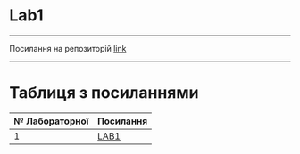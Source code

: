 # Lab1
---

Посилання на репозиторій [link](https://github.com/su115/ISTP.git)

---
# Таблиця з посиланнями
|№ Лабораторної|Посилання|
|---|---|
|1|[LAB1](https://github.com/su115/ISTP/tree/main/Lab1)|
